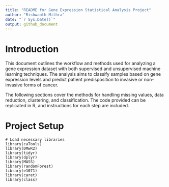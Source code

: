 ```yaml
---
title: "README for Gene Expression Statistical Analysis Project"
author: "Rishwanth Mithra"
date: "`r Sys.Date()`"
output: github_document
---
```


# Introduction
This document outlines the workflow and methods used for analyzing a gene expression dataset with both supervised and unsupervised machine learning techniques. The analysis aims to classify samples based on gene expression levels and predict patient predisposition to invasive or non-invasive forms of cancer.

The following sections cover the methods for handling missing values, data reduction, clustering, and classification. The code provided can be replicated in R, and instructions for each step are included.

# Project Setup

```{r setup, include=FALSE}
# Load necessary libraries
library(caTools)
library(DMwR2)
library(tidyr)
library(dplyr)
library(MASS)
library(randomForest)
library(e1071)
library(caret)
library(class)
